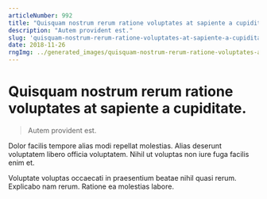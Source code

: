 ```yaml
---
articleNumber: 992
title: "Quisquam nostrum rerum ratione voluptates at sapiente a cupiditate."
description: "Autem provident est."
slug: 'quisquam-nostrum-rerum-ratione-voluptates-at-sapiente-a-cupiditate.'
date: 2018-11-26
rngImg: ../generated_images/quisquam-nostrum-rerum-ratione-voluptates-at-sapiente-a-cupiditate..jpg
---
```


# Quisquam nostrum rerum ratione voluptates at sapiente a cupiditate.

> Autem provident est.

Dolor facilis tempore alias modi repellat molestias. Alias deserunt voluptatem libero officia voluptatem. Nihil ut voluptas non iure fuga facilis enim et.
 Voluptate voluptas occaecati in praesentium beatae nihil quasi rerum. Explicabo nam rerum. Ratione ea molestias labore.
